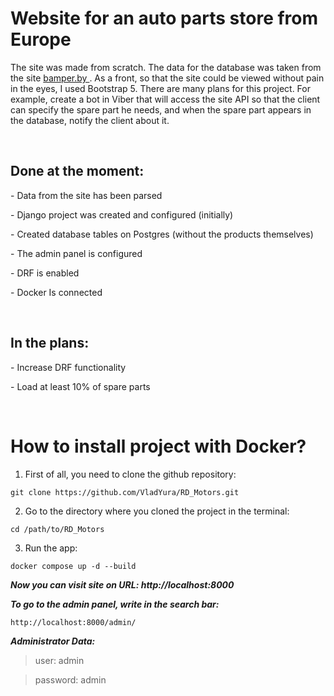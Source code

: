 <h1>Website for an auto parts store from Europe</h1>
<p>The site was made from scratch. The data for the database was taken from the site <a href="https://bamper.by /" target="_blank">bamper.by </a>. As a front, so that the site could be viewed without pain in the eyes, I used Bootstrap 5. There are many plans for this project. For example, create a bot in Viber that will access the site API so that the client can specify the spare part he needs, and when the spare part appears in the database, notify the client about it.</p>
<br>
<h2>Done at the moment:</h2>
<p>- Data from the site has been parsed</p>
<p>- Django project was created and configured (initially)</p>
<p>- Created database tables on Postgres (without the products themselves)</p>
<p>- The admin panel is configured</p>
<p>- DRF is enabled</p>
<p>- Docker Is connected</p>
<br>
<h2>In the plans:</h2>
<p>- Increase DRF functionality</p>
<p>- Load at least 10% of spare parts</p>
<br>
<h1 margin="auto">How to install project with Docker?</h1>

1.   First of all, you need to clone the github repository:

    git clone https://github.com/VladYura/RD_Motors.git

2.   Go to the directory where you cloned the project in the terminal:

    cd /path/to/RD_Motors

3.   Run the app:

    docker compose up -d --build

***Now you can visit site on URL: http://localhost:8000***

***To go to the admin panel, write in the search bar:***

    http://localhost:8000/admin/

***Administrator Data:***

> user: admin

> password: admin
